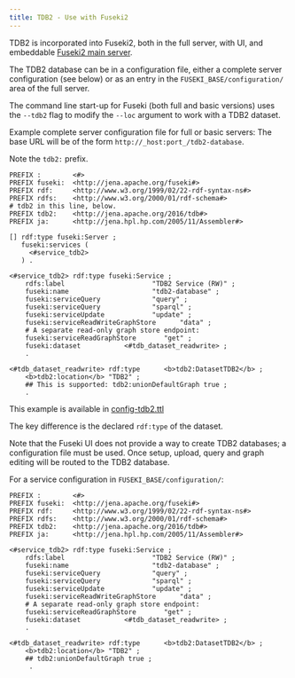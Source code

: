 ```yaml
---
title: TDB2 - Use with Fuseki2
---
```


TDB2 is incorporated into Fuseki2, both in the full server, with UI, and
embeddable [Fuseki2 main server](../fuseki2/fuseki-embedded.html#fuseki-basic).

The TDB2 database can be in a configuration file,
either a complete server configuration (see below) or as an entry in the
`FUSEKI_BASE/configuration/` area of the full server.

The command line start-up for Fuseki (both full and basic versions) uses the
`--tdb2` flag to modify the `--loc` argument to work with a TDB2 dataset.

Example complete server configuration file for full or basic servers:
The base URL will be of the form `http://_host:port_/tdb2-database`.

Note the `tdb2:` prefix.

```ttl
PREFIX :        <#>
PREFIX fuseki:  <http://jena.apache.org/fuseki#>
PREFIX rdf:     <http://www.w3.org/1999/02/22-rdf-syntax-ns#>
PREFIX rdfs:    <http://www.w3.org/2000/01/rdf-schema#>
# tdb2 in this line, below.
PREFIX tdb2:    <http://jena.apache.org/2016/tdb#>
PREFIX ja:      <http://jena.hpl.hp.com/2005/11/Assembler#>

[] rdf:type fuseki:Server ;
   fuseki:services (
     <#service_tdb2>
   ) .

<#service_tdb2> rdf:type fuseki:Service ;
    rdfs:label                      "TDB2 Service (RW)" ;
    fuseki:name                     "tdb2-database" ;
    fuseki:serviceQuery             "query" ;
    fuseki:serviceQuery             "sparql" ;
    fuseki:serviceUpdate            "update" ;
    fuseki:serviceReadWriteGraphStore      "data" ;
    # A separate read-only graph store endpoint:
    fuseki:serviceReadGraphStore       "get" ;
    fuseki:dataset           <#tdb_dataset_readwrite> ;
    .

<#tdb_dataset_readwrite> rdf:type      <b>tdb2:DatasetTDB2</b> ;
    <b>tdb2:location</b> "TDB2" ;
    ## This is supported: tdb2:unionDefaultGraph true ;
    .
```

This example is available in [config-tdb2.ttl](https://github.com/apache/jena/blob/main/jena-fuseki2/examples/config-tdb2.ttl)

The key difference is the declared `rdf:type` of the dataset.

Note that the Fuseki UI does not provide a way to create TDB2 databases;
a configuration file must be used. Once setup, upload, query and graph
editing will be routed to the TDB2 database.

For a service configuration in `FUSEKI_BASE/configuration/`:

```turtle
PREFIX :        <#>
PREFIX fuseki:  <http://jena.apache.org/fuseki#>
PREFIX rdf:     <http://www.w3.org/1999/02/22-rdf-syntax-ns#>
PREFIX rdfs:    <http://www.w3.org/2000/01/rdf-schema#>
PREFIX tdb2:    <http://jena.apache.org/2016/tdb#>
PREFIX ja:      <http://jena.hpl.hp.com/2005/11/Assembler#>

<#service_tdb2> rdf:type fuseki:Service ;
    rdfs:label                      "TDB2 Service (RW)" ;
    fuseki:name                     "tdb2-database" ;
    fuseki:serviceQuery             "query" ;
    fuseki:serviceQuery             "sparql" ;
    fuseki:serviceUpdate            "update" ;
    fuseki:serviceReadWriteGraphStore      "data" ;
    # A separate read-only graph store endpoint:
    fuseki:serviceReadGraphStore       "get" ;
    fuseki:dataset           <#tdb_dataset_readwrite> ;
    .

<#tdb_dataset_readwrite> rdf:type      <b>tdb2:DatasetTDB2</b> ;
    <b>tdb2:location</b> "TDB2" ;
    ## tdb2:unionDefaultGraph true ;
     .
```
